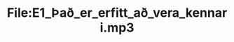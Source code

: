 ---
title: File:E1_Það_er_erfitt_að_vera_kennari.mp3
recording of: Það er erfitt að vera kennari.
reading speed: slow
speaker: E
license: CC0
---